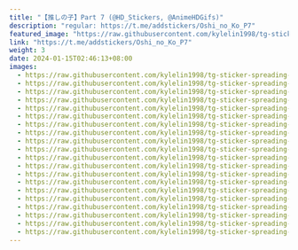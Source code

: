 ```yaml
---
title: "【推しの子】Part 7 (@HD_Stickers, @AnimeHDGifs)"
description: "regular: https://t.me/addstickers/Oshi_no_Ko_P7"
featured_image: "https://raw.githubusercontent.com/kylelin1998/tg-sticker-spreading-worldwide-images/main/img/3c85932d-1cf4-4116-acf0-cca0065d1ce3.jpg"
link: "https://t.me/addstickers/Oshi_no_Ko_P7"
weight: 3
date: 2024-01-15T02:46:13+08:00
images:
  - https://raw.githubusercontent.com/kylelin1998/tg-sticker-spreading-worldwide-images/main/img/3c85932d-1cf4-4116-acf0-cca0065d1ce3.jpg
  - https://raw.githubusercontent.com/kylelin1998/tg-sticker-spreading-worldwide-images/main/img/eafebc6b-fe67-4a69-853b-70fc0a531d9d.jpg
  - https://raw.githubusercontent.com/kylelin1998/tg-sticker-spreading-worldwide-images/main/img/08e004d2-8938-464a-b550-da9765dfc31b.jpg
  - https://raw.githubusercontent.com/kylelin1998/tg-sticker-spreading-worldwide-images/main/img/3b6a52cf-0485-4021-b1bb-7ef16cb06c14.jpg
  - https://raw.githubusercontent.com/kylelin1998/tg-sticker-spreading-worldwide-images/main/img/9e3310fb-870e-4320-a615-31afdb594461.jpg
  - https://raw.githubusercontent.com/kylelin1998/tg-sticker-spreading-worldwide-images/main/img/fb630435-45eb-443b-b490-8ec8647a9812.jpg
  - https://raw.githubusercontent.com/kylelin1998/tg-sticker-spreading-worldwide-images/main/img/28391d1a-21c4-4b94-8878-f08bd8868246.jpg
  - https://raw.githubusercontent.com/kylelin1998/tg-sticker-spreading-worldwide-images/main/img/04d15df3-c395-4ef5-bc54-4b6d22414272.jpg
  - https://raw.githubusercontent.com/kylelin1998/tg-sticker-spreading-worldwide-images/main/img/81f55174-8ada-40e6-869f-97242980a65f.jpg
  - https://raw.githubusercontent.com/kylelin1998/tg-sticker-spreading-worldwide-images/main/img/74eee53a-aef9-4a2b-9304-1c4ff417a2a5.jpg
  - https://raw.githubusercontent.com/kylelin1998/tg-sticker-spreading-worldwide-images/main/img/0c3fd8d1-b397-4664-a1e9-3bbb367846e7.jpg
  - https://raw.githubusercontent.com/kylelin1998/tg-sticker-spreading-worldwide-images/main/img/f51eae54-7568-4509-ab59-0c304a474717.jpg
  - https://raw.githubusercontent.com/kylelin1998/tg-sticker-spreading-worldwide-images/main/img/be01dd51-3de2-4ef0-b11e-477958ec160d.jpg
  - https://raw.githubusercontent.com/kylelin1998/tg-sticker-spreading-worldwide-images/main/img/2f14c006-5bb7-47ca-8dbb-9fa1ef41497c.jpg
  - https://raw.githubusercontent.com/kylelin1998/tg-sticker-spreading-worldwide-images/main/img/c4a9e59c-e682-43cc-a360-f3dc77ba810f.jpg
  - https://raw.githubusercontent.com/kylelin1998/tg-sticker-spreading-worldwide-images/main/img/5c6fe0a9-7123-45f1-84cb-88d5060c7dfe.jpg
  - https://raw.githubusercontent.com/kylelin1998/tg-sticker-spreading-worldwide-images/main/img/e9a86502-652e-4dc6-aeb8-a64e65080d9b.jpg
  - https://raw.githubusercontent.com/kylelin1998/tg-sticker-spreading-worldwide-images/main/img/d6a652b9-133a-41e1-a250-c72bf1fb506a.jpg
  - https://raw.githubusercontent.com/kylelin1998/tg-sticker-spreading-worldwide-images/main/img/98eb523f-f591-43cc-b2fa-ff8ed2befb36.jpg
  - https://raw.githubusercontent.com/kylelin1998/tg-sticker-spreading-worldwide-images/main/img/6509fabe-a232-4e09-a90a-df95e8542de6.jpg
---
```

